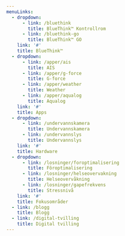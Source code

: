 ```yaml
---
menuLinks:
  - dropdown:
      - link: /bluethink
        title: BlueThink™ Kontrollrom
      - link: /bluethink-go
        title: BlueThink™ GO
    link: '#'
    title: BlueThink™
  - dropdown:
      - link: /apper/ais
        title: AIS
      - link: /apper/g-force
        title: G-force
      - link: /apper/weather
        title: Weather
      - link: /apper/aqualog
        title: Aqualog
    link: '#'
    title: Apps
  - dropdown:
      - link: /undervannskamera
        title: Undervannskamera
      - link: /undervannslys
        title: Undervannslys
    link: '#'
    title: Hardware
  - dropdown:
      - link: /losninger/foroptimalisering
        title: Fôroptimalisering
      - link: /losninger/helseovervakning
        title: Helseovervåkning
      - link: /losninger/gapefrekvens
        title: Stressnivå
    link: '#'
    title: Fokusområder
  - link: /blogg
    title: Blogg
  - link: /digital-tvilling
    title: Digital tvilling
---
```


